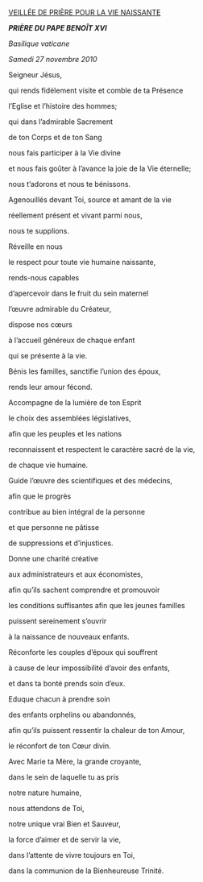 [VEILLÉE DE PRIÈRE POUR LA VIE NAISSANTE](http://www.vatican.va/news_services/liturgy/libretti/2010/20101127.pdf)

***PRIÈRE DU PAPE BENOÎT XVI***

*Basilique vaticane*

*Samedi 27 novembre 2010*

Seigneur Jésus,

qui rends fidèlement visite et comble de ta Présence

l’Eglise et l’histoire des hommes;

qui dans l’admirable Sacrement

de ton Corps et de ton Sang

nous fais participer à la Vie divine

et nous fais goûter à l’avance la joie de la Vie éternelle;

nous t’adorons et nous te bénissons.

Agenouillés devant Toi, source et amant de la vie

réellement présent et vivant parmi nous,

nous te supplions.

Réveille en nous

le respect pour toute vie humaine naissante,

rends-nous capables

d’apercevoir dans le fruit du sein maternel

l’œuvre admirable du Créateur,

dispose nos cœurs

à l’accueil généreux de chaque enfant

qui se présente à la vie.

Bénis les familles, sanctifie l’union des époux,

rends leur amour fécond.

Accompagne de la lumière de ton Esprit

le choix des assemblées législatives,

afin que les peuples et les nations

reconnaissent et respectent le caractère sacré de la vie,

de chaque vie humaine.

Guide l’œuvre des scientifiques et des médecins,

afin que le progrès

contribue au bien intégral de la personne

et que personne ne pâtisse

de suppressions et d’injustices.

Donne une charité créative

aux administrateurs et aux économistes,

afin qu’ils sachent comprendre et promouvoir

les conditions suffisantes afin que les jeunes familles

puissent sereinement s’ouvrir

à la naissance de nouveaux enfants.

Réconforte les couples d’époux qui souffrent

à cause de leur impossibilité d’avoir des enfants,

et dans ta bonté prends soin d’eux.

Eduque chacun à prendre soin

des enfants orphelins ou abandonnés,

afin qu’ils puissent ressentir la chaleur de ton Amour,

le réconfort de ton Cœur divin.

Avec Marie ta Mère, la grande croyante,

dans le sein de laquelle tu as pris

notre nature humaine,

nous attendons de Toi,

notre unique vrai Bien et Sauveur,

la force d’aimer et de servir la vie,

dans l’attente de vivre toujours en Toi,

dans la communion de la Bienheureuse Trinité.